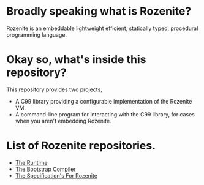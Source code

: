 # Broadly speaking what is Rozenite?
Rozenite is an embeddable lightweight efficient, statically typed, procedural programming language.

# Okay so, what's inside this repository?
This repository provides two projects,

* A C99 library providing a configurable implementation of the Rozenite VM.
* A command-line program for interacting with the C99 library, for cases when you aren't embedding Rozenite.

# List of Rozenite repositories.
* [The Runtime](https://github.com/Ayeon389/rozenite-runtime)
* [The Bootstrap Compiler](https://github.com/Ayeon389/rozenite-compiler)
* [The Specification's For Rozenite](https://github.com/Ayeon389/rozenite-spec)
